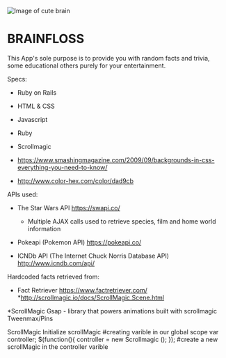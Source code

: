 ![Image of cute brain](https://parade.com/wp-content/uploads/2015/09/Brain-Booster.jpg)
# BRAINFLOSS
This App's sole purpose is to provide you with random facts and trivia, some educational others purely for your entertainment.

Specs:

* Ruby on Rails

* HTML & CSS

* Javascript

* Ruby

* Scrollmagic

* https://www.smashingmagazine.com/2009/09/backgrounds-in-css-everything-you-need-to-know/

* http://www.color-hex.com/color/dad9cb


APIs used:

* The Star Wars API https://swapi.co/

    * Multiple AJAX calls used to retrieve species, film and home world information


* Pokeapi (Pokemon API) https://pokeapi.co/

* ICNDb API (The Internet Chuck Norris Database API) http://www.icndb.com/api/

Hardcoded facts retrieved from:

* Fact Retriever https://www.factretriever.com/
*http://scrollmagic.io/docs/ScrollMagic.Scene.html

*ScrollMagic
Gsap - library that powers animations built with scrollmagic
Tweenmax/Pins

ScrollMagic 
Initialize scrollMagic 
 #creating varible in our global scope
 var controller;
  $(function(){
     controller = new Scrollmagic ();
  }); #create a new scrollMagic in the controller varible   


